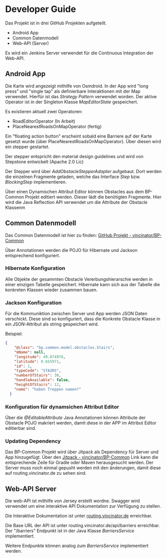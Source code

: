 # Developer Guide

Das Projekt ist in drei GitHub Projekten aufgeteilt. 
- Android App
- Common Datenmodell 
- Web-API (Server)

Es wird ein Jenkins Server verwendet für die Continuous Integration der Web-API.


## Android App

Die Karte wird angezeigt mithilfe von Osmdroid. In der App wird "long press" und "single tap" als definierbare Interaktionen mit der Map verwendet. Hierfür ist das *Strategy Pattern* verwendet worden. Der aktive Operator ist in der Singleton Klasse *MapEditorState* gespeichert.

Es existieren aktuell zwei Operatoren:
- RoadEditorOperator (In Arbeit)
- PlaceNearestRoadsOnMapOperator (fertig)


Ein "floating action button" erscheint sobald eine Barriere auf der Karte gesetzt wurde (über PlaceNearestRoadsOnMapOperator). Über diesen wird ein stepper gestartet.

Der stepper entspricht den material design guidelines und wird von Stepstone entwickelt (Apache 2.0 Lic)

Der Stepper wird über *AddObstacleStepperAdapter* aufgebaut. Dort werden die einzelnen Fragmente geladen, welche das Interface *Step* bzw. *BlockingStep* implementieren. 

Über einen Dynamischen Attribut Editor können Obstacles aus dem BP-Common Projekt editiert werden. Dieser lädt die benötigten Fragmente. Hier wird die Java Reflection API verwendet um die Attribute der Obstacle Klassenm 

## Common Datenmodell

Das Common Datenmodell ist hier zu finden: [GitHub Projekt - vincinator/BP-Common](https://github.com/Vincinator/BP-common)

Über Annotationen werden die POJO für Hibernate und Jackson entsprechend konfiguriert. 

### Hibernate Konfiguration
Alle Objekte der gesammten Obstacle Vererbungshierarschie werden in einer einzigen Tabelle gespeichert. 
Hibernate kann sich aus der Tabelle die konkreten Klassen wieder zusammen bauen. 


### Jackson Konfiguration

Für die Kommuniktion zwischen Server und App werden JSON Daten verschickt. Diese sind so konfiguriert, dass die Konkrete Obstacle Klasse in ein JSON-Attribut als string gespeichert wird.

Beispiel:
```JSON
{
    "@class": "bp.common.model.obstacles.Stairs",
    "mName": null,
    "longitude": 49.874978,
    "latitude": 8.655971,
    "id": 1,
    "typeCode": "STAIRS",
    "numberOfStairs": 30,
    "handleAvailable": false,
    "heightOfStairs": 12,
    "name": "haben Treppen namen?"
  }
```

### Konfiguration für dynamsichen Attribut Editor

Über die *@EditableAttribute* Java Annotationen können Attribute der Obstacle POJO makriert werden, damit diese in der APP im Attribut Editor editierbar sind.

### Updating Dependency

Das BP-Common Projekt wird über Jitpack als Dependency für Server und App hinzugefügt. 
Über den [Jitpack - vincinator/BP-Common](https://jitpack.io/#Vincinator/BP-Common) Link kann die entsprechende Zeile für Gradle oder Maven herausgesucht werden. 
Der Server muss noch einmal gepusht werden mit den änderungen, damit diese auf routing.vincinator.de zu sehen sind.





## Web-API Server

Die web-API ist mithilfe von Jersey erstellt wordne. Swagger wird verwendet um eine interaktive API Dokumentation zur Verfügung zu stellen. 

Die Interaktive Dokumentation ist unter [routing.vincinator.de](www.routing.vincinator.de) erreichbar. 

Die Base URL der API ist unter routing.vincinator.de/api/barriers erreichbar. Der "/barriers" Endpunkt ist in der Java Klasse *BarriersService* implementiert. 

Weitere Endpunkte können analog zum *BarriersService* implementiert werden.










